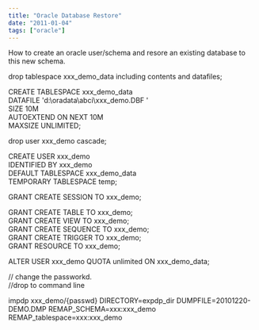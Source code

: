 ```yaml
---
title: "Oracle Database Restore"
date: "2011-01-04"
tags: ["oracle"]
---
```


How to create an oracle user/schema and resore an existing database to this new schema.

drop tablespace xxx_demo_data including contents and datafiles;

CREATE TABLESPACE xxx_demo_data   
DATAFILE 'd:\oradata\abci\xxx_demo.DBF '   
SIZE 10M   
AUTOEXTEND ON NEXT 10M  
MAXSIZE UNLIMITED;

drop user xxx_demo cascade;  
  
CREATE USER xxx_demo  
IDENTIFIED BY xxx_demo   
DEFAULT TABLESPACE xxx_demo_data   
TEMPORARY TABLESPACE temp;

GRANT CREATE SESSION TO xxx_demo; 

GRANT CREATE TABLE TO xxx_demo;  
GRANT CREATE VIEW TO xxx_demo;  
GRANT CREATE SEQUENCE TO xxx_demo;  
GRANT CREATE TRIGGER TO xxx_demo;  
GRANT RESOURCE TO xxx_demo;

ALTER USER xxx_demo QUOTA unlimited ON xxx_demo_data;

// change the passworkd.   
//drop to command line

impdp xxx_demo/{passwd} DIRECTORY=expdp_dir DUMPFILE=20101220-DEMO.DMP REMAP_SCHEMA=xxx:xxx_demo REMAP_tablespace=xxx:xxx_demo
